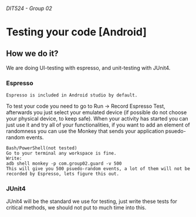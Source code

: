 ###### DIT524 - Group 02
# Testing your code [Android]
## How we do it?
We are doing UI-testing with espresso, and unit-testing with JUnit4.

### Espresso
    Espresso is included in Android studio by default.
To test your code you need to go to Run -> Record Espresso Test, afterwards you just select your emulated device (if possible do not choose your physical device, to keep safe). When your activity has started you can just use it and try all of your functionalities, if you want to add an element of randomness you can use the Monkey that sends your application psuedo-random events. 

    Bash/PowerShell(not tested)
    Go to your terminal any workspace is fine.
    Write:
    adb shell monkey -p com.group02.guard -v 500
    This will give you 500 psuedo-random events, a lot of them will not be recorded by Espresso, lets figure this out. 

### JUnit4
JUnit4 will be the standard we use for testing, just write these tests for critical methods, we should not put to much time into this.  
